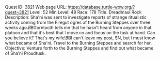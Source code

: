 Quest ID: 3821
Web page URL: https://database.turtle-wow.org/?quest=3821
Level: 52
Min Level: 48
Race: 178
Title: Dreadmaul Rock
Description: Sha'ni was sent to investigate reports of strange ritualistic activity coming from the Firegut ogres of the Burning Steppes over three weeks ago.$B$BGoretooth tells me that he hasn't heard from anyone in that platoon and that it's best that I move on and focus on the task at hand. Can you believe it? That's my wife!$B$BI can't leave my post, $N, but I must know what became of Sha'ni. Travel to the Burning Steppes and search for her.
Objective: Venture forth to the Burning Steppes and find out what became of Sha'ni Proudtusk.

